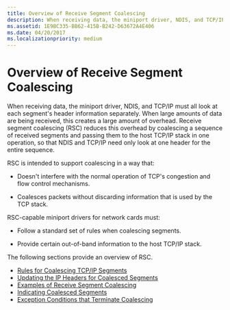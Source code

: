 ```yaml
---
title: Overview of Receive Segment Coalescing
description: When receiving data, the miniport driver, NDIS, and TCP/IP must all look at each segment's header information separately.
ms.assetid: 1E9BC335-BB62-415B-B242-D63672A4E406
ms.date: 04/20/2017
ms.localizationpriority: medium
---
```


# Overview of Receive Segment Coalescing


When receiving data, the miniport driver, NDIS, and TCP/IP must all look at each segment's header information separately. When large amounts of data are being received, this creates a large amount of overhead. Receive segment coalescing (RSC) reduces this overhead by coalescing a sequence of received segments and passing them to the host TCP/IP stack in one operation, so that NDIS and TCP/IP need only look at one header for the entire sequence.

RSC is intended to support coalescing in a way that:

-   Doesn't interfere with the normal operation of TCP's congestion and flow control mechanisms.

-   Coalesces packets without discarding information that is used by the TCP stack.

RSC-capable miniport drivers for network cards must:

-   Follow a standard set of rules when coalescing segments.

-   Provide certain out-of-band information to the host TCP/IP stack.

The following sections provide an overview of RSC.

-   [Rules for Coalescing TCP/IP Segments](rules-for-coalescing-tcp-ip-packets.md)
-   [Updating the IP Headers for Coalesced Segments](updating-the-ip-headers-for-coalesced-segments.md)
-   [Examples of Receive Segment Coalescing](examples-of-receive-segment-coalescing.md)
-   [Indicating Coalesced Segments](indicating-coalesced-segments.md)
-   [Exception Conditions that Terminate Coalescing](exception-conditions-that-terminate-coalescing.md)

 

 





